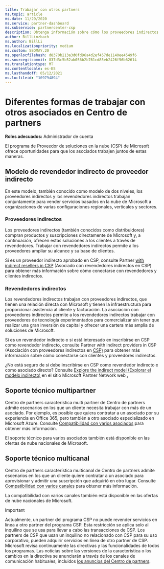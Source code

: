 ```yaml
---
title: Trabajar con otros partners
ms.topic: article
ms.date: 11/29/2020
ms.service: partner-dashboard
ms.subservice: partnercenter-csp
description: Obtenga información sobre cómo los proveedores indirectos se asocian con revendedores indirectos en el programa Proveedor de soluciones en la nube (CSP) y determine qué rol es adecuado para usted.
author: BillLinzbach
ms.author: BillLi
ms.localizationpriority: medium
ms.custom: SEOMAY.20
ms.openlocfilehash: d8370b213a3d0fd96a4d2ef457de1140ee4549f6
ms.sourcegitcommit: 837d3c5b52ab056b2b761cd85eb2426f56b62614
ms.translationtype: MT
ms.contentlocale: es-ES
ms.lasthandoff: 05/12/2021
ms.locfileid: "109794894"
---
```

# <a name="different-ways-you-can-work-with-other-partners-in-partner-center"></a>Diferentes formas de trabajar con otros asociados en Centro de partners

**Roles adecuados:** Administrador de cuenta

El programa de Proveedor de soluciones en la nube (CSP) de Microsoft ofrece oportunidades para que los asociados trabajen juntos de estas maneras.

## <a name="indirect-provider-indirect-reseller-model"></a>Modelo de revendedor indirecto de proveedor indirecto

En este modelo, también conocido como modelo de dos niveles, los proveedores indirectos y los revendedores indirectos trabajan conjuntamente para vender servicios basados en la nube de Microsoft a organizaciones de varias configuraciones regionales, verticales y sectores.

### <a name="indirect-providers"></a>Proveedores indirectos

Los proveedores indirectos (también conocidos como distribuidores) compran productos y suscripciones directamente de Microsoft y, a continuación, ofrecen estas soluciones a los clientes a través de revendedores. Trabajar con revendedores indirectos permite a los proveedores ampliar su alcance y su base de clientes.

Si es un proveedor indirecto aprobado en CSP, consulte Partner [with indirect resellers in CSP](indirect-provider-tasks-in-partner-center.md) (Asociado con revendedores indirectos en CSP) para obtener más información sobre cómo conectarse con revendedores y clientes indirectos.

### <a name="indirect-resellers"></a>Revendedores indirectos

Los revendedores indirectos trabajan con proveedores indirectos, que tienen una relación directa con Microsoft y tienen la infraestructura para proporcionar asistencia al cliente y facturación. La asociación con proveedores indirectos permite a los revendedores indirectos trabajar con proveedores de tecnología experimentados para comercializar sin tener que realizar una gran inversión de capital y ofrecer una cartera más amplia de soluciones de Microsoft.

Si es un revendedor indirecto o si está interesado en inscribirse en CSP como revendedor indirecto, consulte Partner with indirect providers in CSP (Asociación con proveedores indirectos en [CSP)](indirect-reseller-tasks-in-partner-center.md) para obtener más información sobre cómo conectarse con clientes y proveedores indirectos.

¿No está seguro de si debe inscribirse en CSP como revendedor indirecto o como asociado directo? Consulte [Explore the indirect model (Explorar el modelo indirecto)](https://partner.microsoft.com/cloud-solution-provider/indirect) en el sitio Microsoft Partner Network web [.](https://partner.microsoft.com)

## <a name="multi-partner-support"></a>Soporte técnico multipartner

Centro de partners característica multi partner de Centro de partners admite escenarios en los que un cliente necesita trabajar con más de un asociado. Por ejemplo, es posible que quiera contratar a un asociado por su experiencia en Office 365, pero también a otro asociado especializado en Microsoft Azure. Consulte [Compatibilidad con varios asociados](multipartner.md) para obtener más información.

El soporte técnico para varios asociados también está disponible en las ofertas de nube nacionales de Microsoft.

## <a name="multi-channel-support"></a>Soporte técnico multicanal

Centro de partners característica multicanal de Centro de partners admite escenarios en los que un cliente quiere contratar a un asociado para aprovisionar y admitir una suscripción que adquirió en otro lugar. Consulte [Compatibilidad con varios canales](multichannel.md) para obtener más información.

La compatibilidad con varios canales también está disponible en las ofertas de nube nacionales de Microsoft.

> [!IMPORTANT]  
> Actualmente, un partner del programa CSP no puede revender servicios en línea a otro partner del programa CSP. Esta restricción se aplica solo al inquilino que se usa para llevar a cabo las transacciones de CSP. Los partners de CSP que usan un inquilino no relacionado con CSP para su uso corporativo, pueden adquirir servicios en línea de otro partner de CSP. Microsoft revisa continuamente las directivas y las funcionalidades de todos los programas. Las noticias sobre las versiones de la característica o los cambios en la directiva se anunciarán a través de los canales de comunicación habituales, incluidos [los anuncios del Centro de partners](announcements/index.md).
